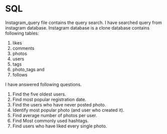 # SQL
Instagram_query file contains the query search. I have searched query from instagram database. Instagram database is a 
clone database contains following tables:

1. likes
2. comments
3. photos
4. users
5. tags
6. photo_tags and
7. follows

I have answered following questions.
1. Find the five oldest users. 
2. Find most popular registration date.
3. Find the users who have never posted photo.
4. Identify most popular photo (and user who created it).
5. Find average number of photos per user.
6. Find Most commonly used hashtags.
7. Find users who have liked every single photo.


